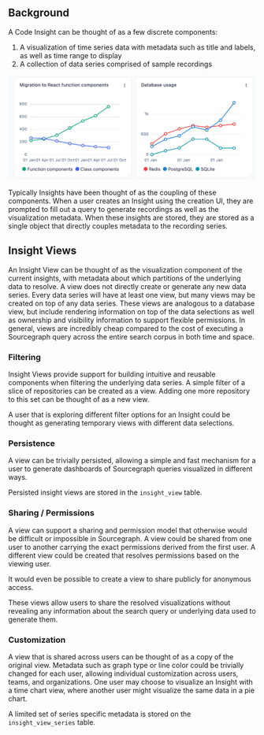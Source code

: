 ## Background
A Code Insight can be thought of as a few discrete components:
1. A visualization of time series data with metadata such as title and labels, as well as time range to display
2. A collection of data series comprised of sample recordings

![](diagrams/insight_example.png)

Typically Insights have been thought of as the coupling of these components. When a user creates an Insight using the creation UI, they are prompted to fill out a query to generate recordings as well as the visualization metadata. When these insights are stored, they are stored as a single object that directly couples metadata to the recording series.

## Insight Views
An Insight View can be thought of as the visualization component of the current insights, with metadata about which partitions of the underlying data to resolve. A view does not directly create or generate any new data series. Every data series will have at least one view, but many views may be created on top of any data series. These views are analogous to a database view, but include rendering information on top of the data selections as well as ownership and visibility information to support flexible permissions. In general, views are incredibly cheap compared to the cost of executing a Sourcegraph query across the entire search corpus in both time and space.

### Filtering
Insight Views provide support for building intuitive and reusable components when filtering the underlying data series. A simple filter of a slice of repositories can be created as a view. Adding one more repository to this set can be thought of as a new view.

A user that is exploring different filter options for an Insight could be thought as generating temporary views with different data selections.

### Persistence
A view can be trivially persisted, allowing a simple and fast mechanism for a user to generate dashboards of Sourcegraph queries visualized in different ways.

Persisted insight views are stored in the `insight_view` table.

### Sharing / Permissions
A view can support a sharing and permission model that otherwise would be difficult or impossible in Sourcegraph. A view could be shared from one user to another carrying the exact permissions derived from the first user. A different view could be created that resolves permissions based on the viewing user.

It would even be possible to create a view to share publicly for anonymous access.

These views allow users to share the resolved visualizations without revealing any information about the search query or underlying data used to generate them.

### Customization
A view that is shared across users can be thought of as a copy of the original view. Metadata such as graph type or line color could be trivially changed for each user, allowing individual customization across users, teams, and organizations. One user may choose to visualize an Insight with a time chart view, where another user might visualize the same data in a pie chart.

A limited set of series specific metadata is stored on the `insight_view_series` table.
